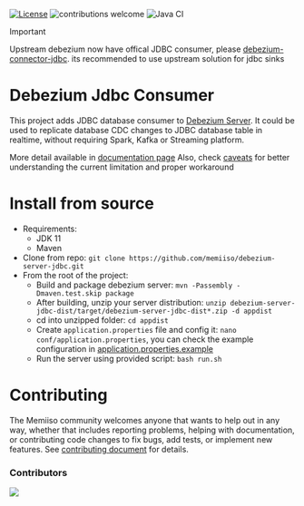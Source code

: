 [![License](http://img.shields.io/:license-apache%202.0-brightgreen.svg)](http://www.apache.org/licenses/LICENSE-2.0.html)
![contributions welcome](https://img.shields.io/badge/contributions-welcome-brightgreen.svg?style=flat)
![Java CI](https://github.com/memiiso/debezium-server-jdbc/workflows/Java%20CI%20with%20Maven/badge.svg?branch=master)

> [!IMPORTANT] 
> Upstream debezium now have offical JDBC consumer, please [debezium-connector-jdbc](https://github.com/debezium/debezium-connector-jdbc). its recommended to use upstream solution for jdbc sinks


# Debezium Jdbc Consumer

This project adds JDBC database consumer
to [Debezium Server](https://debezium.io/documentation/reference/operations/debezium-server.html). It could be used to
replicate database CDC changes to JDBC database table in realtime, without requiring Spark, Kafka or Streaming platform.

More detail available in [documentation page](docs/DOCS.md)
Also, check [caveats](docs/CAVEATS.md) for better understanding the current limitation and proper workaround

# Install from source

- Requirements:
    - JDK 11
    - Maven
- Clone from repo: `git clone https://github.com/memiiso/debezium-server-jdbc.git`
- From the root of the project:
    - Build and package debezium server: `mvn -Passembly -Dmaven.test.skip package`
    - After building, unzip your server
      distribution: `unzip debezium-server-jdbc-dist/target/debezium-server-jdbc-dist*.zip -d appdist`
    - cd into unzipped folder: `cd appdist`
    - Create `application.properties` file and config it: `nano conf/application.properties`, you can check the example
      configuration
      in [application.properties.example](debezium-server-jdbc-sink/src/main/resources/conf/application.properties.example)
    - Run the server using provided script: `bash run.sh`

# Contributing

The Memiiso community welcomes anyone that wants to help out in any way, whether that includes reporting problems,
helping with documentation, or contributing code changes to fix bugs, add tests, or implement new features.
See [contributing document](CONTRIBUTING.md) for details.

### Contributors

<a href="https://github.com/memiiso/debezium-server-jdbc/graphs/contributors">
  <img src="https://contributors-img.web.app/image?repo=memiiso/debezium-server-jdbc" />
</a>
